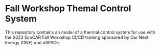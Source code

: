 # Fall Workshop Themal Control System

This repository contains an model of a thermal control system for use with the 2023 EcoCAR Fall Workshop CI/CD training sponsored by Our Next Energy (ONE) and dSPACE.
